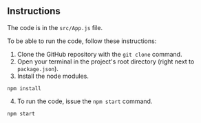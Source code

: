 ## Instructions

The code is in the `src/App.js` file.

To be able to run the code, follow these instructions:

1. Clone the GitHub repository with the `git clone` command.
2. Open your terminal in the project's root directory (right next
   to `package.json`).
3. Install the node modules.

```bash:shell
npm install
```

4. To run the code, issue the `npm start` command.

```bash:shell
npm start
```
